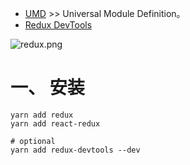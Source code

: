 
- [UMD](https://github.com/umdjs/umd) >> Universal Module Definition。
- [Redux DevTools](https://github.com/reduxjs/redux-devtools)

![redux.png](https://github.com/nonelittlesong/study-resources/blob/master/images/React/redux.png)  

# 一、 安装
```
yarn add redux
yarn add react-redux

# optional
yarn add redux-devtools --dev
```
